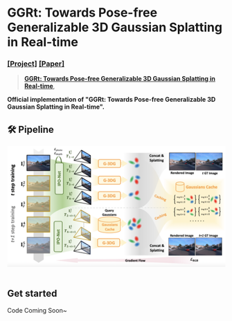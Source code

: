 # GGRt: Towards Pose-free Generalizable 3D Gaussian Splatting in Real-time
### [[Project]](https://3d-aigc.github.io/GGRt/) [[Paper]](https://arxiv.org/abs/2403.10147) 

> [**GGRt: Towards Pose-free Generalizable 3D Gaussian Splatting in Real-time**](https://arxiv.org/pdf/2403.10147.pdf),            

**Official implementation of "GGRt: Towards Pose-free Generalizable 3D Gaussian Splatting in Real-time".** 


## 🛠️ Pipeline
<div align="center">
  <img src="assets/framework.jpg"/>
</div><br/>

## Get started

Code Coming Soon~

